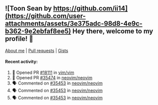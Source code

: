 ## ![Toon Sean by https://github.com/ii14](https://github.com/user-attachments/assets/3e375adc-98d8-4e9c-b362-9e2ebfaf8ee5) Hey there, welcome to my profile! 👋

[About me](https://seandewar.github.io/)
 | [Pull requests](https://github.com/search?p=1&q=author%3Aseandewar+is%3Apr)
 | [Gists](https://gist.github.com/seandewar)

#### Recent activity:

<!--START_SECTION:activity-->
1. 💪 Opened PR [#18111](https://github.com/vim/vim/pull/18111) in [vim/vim](https://github.com/vim/vim)
2. 💪 Opened PR [#35474](https://github.com/neovim/neovim/pull/35474) in [neovim/neovim](https://github.com/neovim/neovim)
3. 🗣 Commented on [#35453](https://github.com/neovim/neovim/issues/35453#issuecomment-3219560169) in [neovim/neovim](https://github.com/neovim/neovim)
4. 🗣 Commented on [#35453](https://github.com/neovim/neovim/issues/35453#issuecomment-3218346200) in [neovim/neovim](https://github.com/neovim/neovim)
5. 🗣 Commented on [#35453](https://github.com/neovim/neovim/issues/35453#issuecomment-3218297863) in [neovim/neovim](https://github.com/neovim/neovim)
<!--END_SECTION:activity-->

